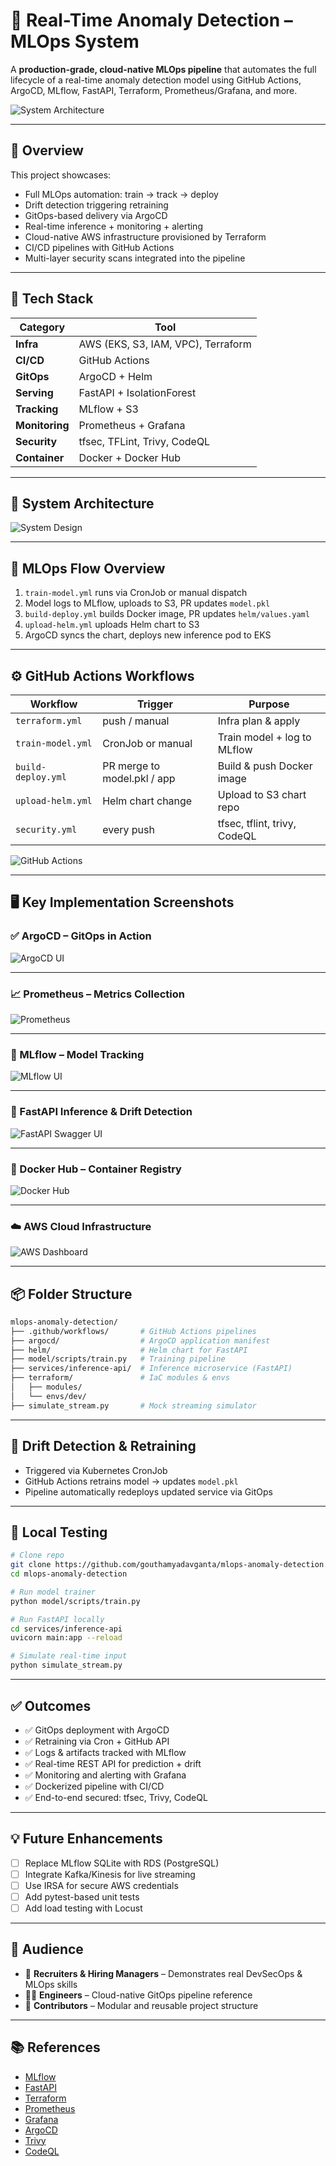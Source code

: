 
# 🚀 Real-Time Anomaly Detection – MLOps System

A **production-grade, cloud-native MLOps pipeline** that automates the full lifecycle of a real-time anomaly detection model using GitHub Actions, ArgoCD, MLflow, FastAPI, Terraform, Prometheus/Grafana, and more.

![System Architecture](screenshots/system-design-flow-chart.png)

---

## 📌 Overview

This project showcases:

- Full MLOps automation: train → track → deploy
- Drift detection triggering retraining
- GitOps-based delivery via ArgoCD
- Real-time inference + monitoring + alerting
- Cloud-native AWS infrastructure provisioned by Terraform
- CI/CD pipelines with GitHub Actions
- Multi-layer security scans integrated into the pipeline

---

## 🧰 Tech Stack

| Category         | Tool                          |
|------------------|-------------------------------|
| **Infra**        | AWS (EKS, S3, IAM, VPC), Terraform |
| **CI/CD**        | GitHub Actions                |
| **GitOps**       | ArgoCD + Helm                 |
| **Serving**      | FastAPI + IsolationForest     |
| **Tracking**     | MLflow + S3                   |
| **Monitoring**   | Prometheus + Grafana          |
| **Security**     | tfsec, TFLint, Trivy, CodeQL  |
| **Container**    | Docker + Docker Hub           |

---

## 📐 System Architecture

![System Design](screenshots/system-design-flow-chart.png)

---

## 🔄 MLOps Flow Overview

1. `train-model.yml` runs via CronJob or manual dispatch
2. Model logs to MLflow, uploads to S3, PR updates `model.pkl`
3. `build-deploy.yml` builds Docker image, PR updates `helm/values.yaml`
4. `upload-helm.yml` uploads Helm chart to S3
5. ArgoCD syncs the chart, deploys new inference pod to EKS

---

## ⚙️ GitHub Actions Workflows

| Workflow           | Trigger                        | Purpose |
|--------------------|--------------------------------|---------|
| `terraform.yml`    | push / manual                  | Infra plan & apply |
| `train-model.yml`  | CronJob or manual              | Train model + log to MLflow |
| `build-deploy.yml` | PR merge to model.pkl / app    | Build & push Docker image |
| `upload-helm.yml`  | Helm chart change              | Upload to S3 chart repo |
| `security.yml`     | every push                     | tfsec, tflint, trivy, CodeQL |

![GitHub Actions](screenshots/git-hub-actions.png)

---

## 🖥️ Key Implementation Screenshots

### ✅ ArgoCD – GitOps in Action

![ArgoCD UI](screenshots/ARGOCD.png)

---

### 📈 Prometheus – Metrics Collection

![Prometheus](screenshots/prometheus.png)

---

### 📘 MLflow – Model Tracking

![MLflow UI](screenshots/Mlflow.png)

---

### 🧪 FastAPI Inference & Drift Detection

![FastAPI Swagger UI](screenshots/FastAPI.png)

---

### 🐳 Docker Hub – Container Registry

![Docker Hub](screenshots/docker-hub.png)

---

### ☁️ AWS Cloud Infrastructure

![AWS Dashboard](screenshots/aws-dashboard.png)

---

## 📦 Folder Structure

```bash
mlops-anomaly-detection/
├── .github/workflows/       # GitHub Actions pipelines
├── argocd/                  # ArgoCD application manifest
├── helm/                    # Helm chart for FastAPI
├── model/scripts/train.py   # Training pipeline
├── services/inference-api/  # Inference microservice (FastAPI)
├── terraform/               # IaC modules & envs
│   ├── modules/
│   └── envs/dev/
├── simulate_stream.py       # Mock streaming simulator
```

---

## 🔁 Drift Detection & Retraining

- Triggered via Kubernetes CronJob
- GitHub Actions retrains model → updates `model.pkl`
- Pipeline automatically redeploys updated service via GitOps

---

## 🧪 Local Testing

```bash
# Clone repo
git clone https://github.com/gouthamyadavganta/mlops-anomaly-detection.git
cd mlops-anomaly-detection

# Run model trainer
python model/scripts/train.py

# Run FastAPI locally
cd services/inference-api
uvicorn main:app --reload

# Simulate real-time input
python simulate_stream.py
```

---

## ✅ Outcomes

- ✅ GitOps deployment with ArgoCD
- ✅ Retraining via Cron + GitHub API
- ✅ Logs & artifacts tracked with MLflow
- ✅ Real-time REST API for prediction + drift
- ✅ Monitoring and alerting with Grafana
- ✅ Dockerized pipeline with CI/CD
- ✅ End-to-end secured: tfsec, Trivy, CodeQL

---

## 💡 Future Enhancements

- [ ] Replace MLflow SQLite with RDS (PostgreSQL)
- [ ] Integrate Kafka/Kinesis for live streaming
- [ ] Use IRSA for secure AWS credentials
- [ ] Add pytest-based unit tests
- [ ] Add load testing with Locust

---

## 👥 Audience

- 🎯 **Recruiters & Hiring Managers** – Demonstrates real DevSecOps & MLOps skills
- 🧑‍💻 **Engineers** – Cloud-native GitOps pipeline reference
- 🤝 **Contributors** – Modular and reusable project structure

---

## 📚 References

- [MLflow](https://mlflow.org)
- [FastAPI](https://fastapi.tiangolo.com/)
- [Terraform](https://developer.hashicorp.com/terraform)
- [Prometheus](https://prometheus.io/)
- [Grafana](https://grafana.com/)
- [ArgoCD](https://argo-cd.readthedocs.io/)
- [Trivy](https://aquasecurity.github.io/trivy/)
- [CodeQL](https://codeql.github.com/)
